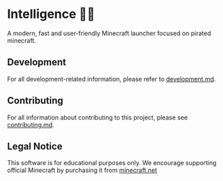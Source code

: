 # Intelligence 🏴‍☠️

A modern, fast and user-friendly Minecraft launcher focused on pirated minecraft.

## Development

For all development-related information, please refer to [development.md](development.md).

## Contributing

For all information about contributing to this project, please see [contributing.md](contributing.md).

## Legal Notice

This software is for educational purposes only. We encourage supporting official Minecraft by purchasing it from [minecraft.net](https://minecraft.net)
